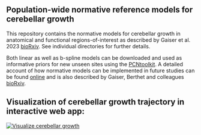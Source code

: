 Population-wide normative reference models for cerebellar growth 
------------------------------------------------------------------

This repository contains the normative models for cerebellar growth in anatomical and functional regions-of-interest as described by Gaiser et al. 2023 [bioRxiv](https://www.biorxiv.org/content/10.1101/2023.04.26.538263v1).
See individual directories for further details.

Both linear as well as b-spline models can be downloaded and used as informative priors for new unseen sites using the [PCNtoolkit](https://github.com/amarquand/PCNtoolkit.git). 
A detailed account of how normative models can be implemented in future studies can be found [online](https://pcntoolkit.readthedocs.io/en/latest/) and is also described by Gaiser, Berthet and colleagues [bioRxiv](https://www.biorxiv.org/content/10.1101/2023.03.02.530742v1).


## Visualization of cerebellar growth trajectory in interactive web app:

[![Visualize cerebellar growth](https://lh3.googleusercontent.com/pw/ABLVV87NaSeAJn9RYZECd8fNLCNPQcitHoiPGaqlRPnPTiqC4WDbwQ1lnr2-yzt7g3P6usKpJTqw83zTRWAvn7jzuWyjMbBf_H1nnSjaPbb4LkNwkPys2SBTPEHE9yxBNjTmGBBi4BEEzsKAlNmoFeGSzfEX=w1571-h565-s-no)](https://cgaiser1.shinyapps.io/cerebellar-growth/)


